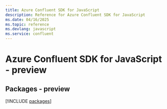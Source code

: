 ```yaml
---
title: Azure Confluent SDK for JavaScript
description: Reference for Azure Confluent SDK for JavaScript
ms.date: 04/16/2025
ms.topic: reference
ms.devlang: javascript
ms.service: confluent
---
```

# Azure Confluent SDK for JavaScript - preview
## Packages - preview
[!INCLUDE [packages](confluent-index.md)]